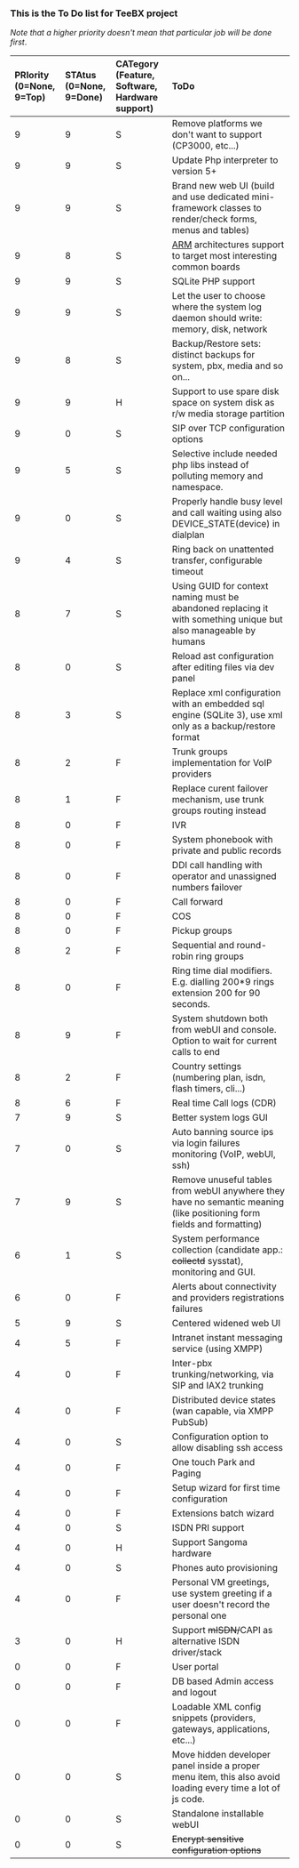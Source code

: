 ### This is the To Do list for TeeBX project ###
_Note that a higher priority doesn't mean that particular job will be done first_.

|PRIority<br />(0=None, 9=Top)|STAtus<br />(0=None, 9=Done)|CATegory<br />(Feature, Software, Hardware support)|ToDo|
|:----------------------------|:---------------------------|:--------------------------------------------------|:---|
|9 |9 |S |Remove platforms we don't want to support (CP3000, etc...)|
|9 |9 |S |Update Php interpreter to version 5+|
|9 |9 |S |Brand new web UI (build and use dedicated mini-framework classes to render/check forms, menus and tables)|
|9 |8 |S |[ARM](http://code.google.com/p/teebx/wiki/PortToARM) architectures support to target most interesting common boards|
|9 |9 |S |SQLite PHP support|
|9 |9 |S |Let the user to choose where the system log daemon should write: memory, disk, network|
|9 |8 |S |Backup/Restore  sets: distinct backups for system, pbx, media and so on...|
|9 |9 |H |Support to use spare disk space on system disk as r/w media storage partition|
|9 |0 |S |SIP over TCP configuration options|
|9 |5 |S |Selective include needed php libs instead of polluting memory and namespace.|
|9 |0 |S |Properly handle busy level and call waiting using also DEVICE\_STATE(device) in dialplan|
|9 |4 |S |Ring back on unattented transfer, configurable timeout|
|8 |7 |S |Using GUID for context naming must be abandoned replacing it with something unique but also manageable by humans|
|8 |0 |S |Reload ast configuration after editing files via dev panel|
|8 |3 |S |Replace xml configuration with an embedded sql engine (SQLite 3), use xml only as a backup/restore format|
|8 |2 |F |Trunk groups implementation for VoIP providers|
|8 |1 |F |Replace curent failover mechanism, use trunk groups routing instead|
|8 |0 |F |IVR|
|8 |0 |F |System phonebook with private and public records|
|8 |0 |F |DDI call handling with operator and unassigned numbers failover|
|8 |0 |F |Call forward|
|8 |0 |F |COS|
|8 |0 |F |Pickup groups|
|8 |2 |F |Sequential and round-robin ring groups|
|8 |0 |F |Ring time dial modifiers. E.g. dialling 200\*9 rings extension 200 for 90 seconds.|
|8 |9 |F |System shutdown both from webUI and console. Option to wait for current calls to end|
|8 |2 |F |Country settings (numbering plan, isdn, flash timers, cli...)|
|8 |6 |F |Real time Call logs (CDR)|
|7 |9 |S |Better system logs GUI|
|7 |0 |S |Auto banning source ips via login failures monitoring (VoIP, webUI, ssh)|
|7 |9 |S |Remove unuseful tables from webUI anywhere they have no semantic meaning (like positioning form fields and formatting)|
|6 |1 |S |System performance collection (candidate app.: ~~collectd~~ sysstat), monitoring and GUI.|
|6 |0 |F |Alerts about connectivity and providers registrations failures|
|5 |9 |S |Centered widened web UI|
|4 |5 |F |Intranet instant messaging service (using XMPP)|
|4 |0 |F |Inter-pbx trunking/networking, via SIP and IAX2 trunking|
|4 |0 |F |Distributed device states (wan capable, via XMPP PubSub)|
|4 |0 |S |Configuration option to allow disabling ssh access|
|4 |0 |F |One touch Park and Paging|
|4 |0 |F |Setup wizard for first time configuration|
|4 |0 |F |Extensions batch wizard|
|4 |0 |S |ISDN PRI support|
|4 |0 |H |Support Sangoma hardware|
|4 |0 |S |Phones auto provisioning|
|4 |0 |F |Personal VM greetings, use system greeting if a user doesn't record the personal one|
|3 |0 |H |Support ~~mISDN/~~CAPI as alternative ISDN driver/stack|
|0 |0 |F |User portal|
|0 |0 |F |DB based Admin access and logout|
|0 |0 |F |Loadable XML config snippets (providers, gateways, applications, etc...)|
|0 |0 |S |Move hidden developer panel inside a proper menu item, this also avoid loading every time a lot of js code.|
|0 |0 |S |Standalone installable webUI|
|0 |0 |S |~~Encrypt sensitive configuration options~~ |